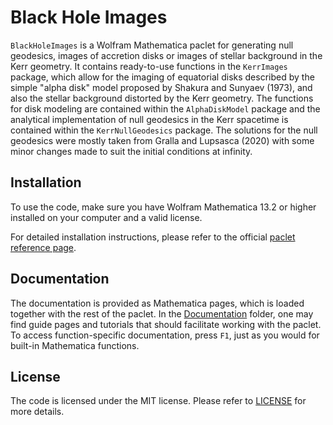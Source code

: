 # Black Hole Images

`BlackHoleImages` is a Wolfram Mathematica paclet for generating null geodesics, images of accretion disks or images of stellar background in the Kerr geometry. It contains ready-to-use functions in the `KerrImages` package, which allow for the imaging of equatorial disks described by the simple "alpha disk" model proposed by Shakura and Sunyaev (1973), and also the stellar background distorted by the Kerr geometry. The functions for disk modeling are contained within the `AlphaDiskModel` package and the analytical implementation of null geodesics in the Kerr spacetime is contained within the `KerrNullGeodesics` package. The solutions for the null geodesics were mostly taken from Gralla and Lupsasca (2020) with some minor changes made to suit the initial conditions at infinity.

## Installation

To use the code, make sure you have Wolfram Mathematica 13.2 or higher installed on your computer and a valid license.

For detailed installation instructions, please refer to the official [paclet reference page](https://reference.wolfram.com/language/tutorial/Paclets.html#1080196144).

## Documentation

The documentation is provided as Mathematica pages, which is loaded together with the rest of the paclet. In the [Documentation](Documentation/English) folder, one may find guide pages and tutorials that should facilitate working with the paclet. To access function-specific documentation, press `F1`, just as you would for built-in Mathematica functions.

## License

The code is licensed under the MIT license. Please refer to [LICENSE](LICENSE) for more details.
